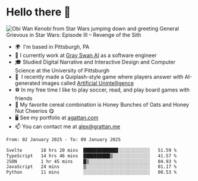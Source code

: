 <!--
**GameDog9988/GameDog9988** is a ✨ _special_ ✨ repository because its `README.md` (this file) appears on your GitHub profile.

Here are some ideas to get you started:

- 🔭 I’m currently working on ...
- 🌱 I’m currently learning ...
- 👯 I’m looking to collaborate on ...
- 🤔 I’m looking for help with ...
- 💬 Ask me about ...
- 📫 How to reach me: ...
- 😄 Pronouns: ...
- ⚡ Fun fact: ...
-->



Hello there 👋
==================================

![Obi Wan Kenobi from Star Wars jumping down and greeting General Grievous in Star Wars: Episode III – Revenge of the Sith](https://github.com/agrattan0820/agrattan0820/assets/51346343/689e56eb-29be-46a5-a079-28ea727b5f7e)


- 🌍  I'm based in Pittsburgh, PA
- 🦢  I currently work at [Gray Swan AI](https://www.grayswan.ai) as a software engineer
- 🎓  Studied Digital Narrative and Interactive Design and Computer Science at the University of Pittsburgh
- 👾  I recently made a Quiplash-style game where players answer with AI-generated images called [Artificial Unintelligence](https://github.com/agrattan0820/artificial-unintelligence)
- ⚽  In my free time I like to play soccer, read, and play board games with friends
- 🥣  My favorite cereal combination is Honey Bunches of Oats and Honey Nut Cheerios 😋
- 🖥️  See my portfolio at [agattan.com](http://agrattan.com/)
- 📫  You can contact me at [alex@grattan.me](mailto:alex@grattan.me)

<!--START_SECTION:waka-->

```txt
From: 02 January 2025 - To: 09 January 2025

Svelte       18 hrs 20 mins  █████████████░░░░░░░░░░░░   51.59 %
TypeScript   14 hrs 46 mins  ██████████▒░░░░░░░░░░░░░░   41.57 %
JSON         1 hr 45 mins    █▒░░░░░░░░░░░░░░░░░░░░░░░   04.93 %
JavaScript   24 mins         ▒░░░░░░░░░░░░░░░░░░░░░░░░   01.17 %
Python       11 mins         ░░░░░░░░░░░░░░░░░░░░░░░░░   00.53 %
```

<!--END_SECTION:waka-->
